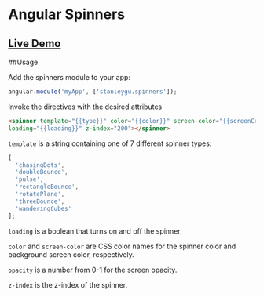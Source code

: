 # Angular Spinners

## [Live Demo](http://stanleygu.com/spinners/)

##Usage

Add the spinners module to your app:

```javascript
angular.module('myApp', ['stanleygu.spinners']);
```

Invoke the directives with the desired attributes
```html
<spinner template="{{type}}" color="{{color}}" screen-color="{{screenColor}}" screen-opacity="{{screenOpacity}}" 
loading="{{loading}}" z-index="200"></spinner>
```

`template` is a string containing one of 7 different spinner types:

```javascript
[
  'chasingDots',
  'doubleBounce',
  'pulse',
  'rectangleBounce',
  'rotatePlane',
  'threeBounce',
  'wanderingCubes'
];
```

`loading` is a boolean that turns on and off the spinner.

`color` and `screen-color` are CSS color names for the spinner color and background screen color, respectively.

`opacity` is a number from 0-1 for the screen opacity.

`z-index` is the z-index of the spinner.
